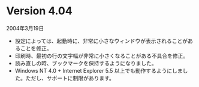 # Version 4.04

2004年3月19日

- 設定によっては、起動時に、非常に小さなウィンドウが表示されることがあることを修正。
- 印刷時、最初の行の文字幅が非常に小さくなることがある不具合を修正。
- 読み直しの時、ブックマークを保持するようになりました。
- Windows NT 4.0 + Internet Explorer 5.5 以上でも動作するようにしました。ただし、サポートに制限があります。